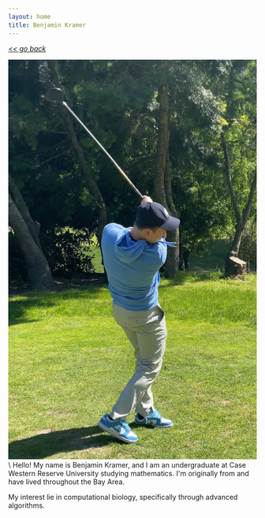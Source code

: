 ```yaml
---
layout: home
title: Benjamin Kramer
---
```

[*<< go back*](index.md)

<img id='me1' src="assets/images/golf.jpg"/>
\
Hello! My name is Benjamin Kramer, and I am an undergraduate at Case Western Reserve University studying mathematics. I'm originally from and have lived throughout the Bay Area. 

My interest lie in computational biology, specifically through advanced algorithms. 

